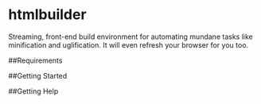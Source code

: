 # htmlbuilder
Streaming, front-end build environment for automating mundane tasks like minification and uglification. It will even refresh your browser for you too.

##Requirements

##Getting Started

##Getting Help